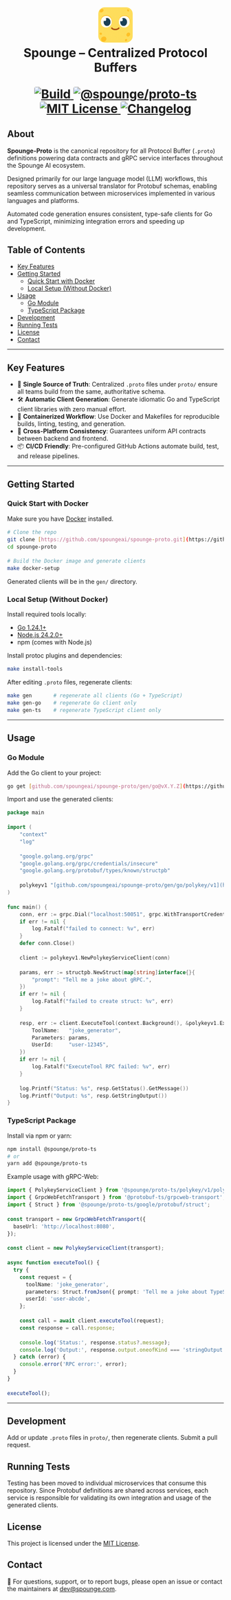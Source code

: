 <h1 align="center">
  <img src="./spounge.webp" alt="Spounge Logo" width="80" style="border-radius: 15px;" />
  <br/>
  Spounge – Centralized Protocol Buffers
    <p align="center">
        <a href="https://github.com/spoungeai/spounge-proto/actions/workflows/build.yml">
            <img
            src="https://img.shields.io/github/actions/workflow/status/spoungeai/spounge-proto/build.yml?label=Build&style=flat-square&color=brightgreen"
            alt="Build"
            style="border-radius:4px;" />
        </a>
        <a href="https://www.npmjs.com/package/@spounge/proto-ts">
            <img
            src="https://img.shields.io/npm/v/@spounge/proto-ts?label=%40spounge%2Fproto-ts&style=flat-square&color=blue"
            alt="@spounge/proto-ts"
            style="border-radius:4px;" />
        </a>
        <a href="https://opensource.org/licenses/MIT">
            <img
            src="https://img.shields.io/badge/License-MIT-blue?style=flat-square"
            alt="MIT License"
            style="border-radius:4px;" />
        </a>
        <a href="./CHANGELOG.md">
            <img
            src="https://img.shields.io/badge/Changelog-Available-blue?style=flat-square"
            alt="Changelog"
            style="border-radius:4px;" />
        </a>
    </p>

</h1>


## About

**Spounge-Proto** is the canonical repository for all Protocol Buffer (`.proto`) definitions powering data contracts and gRPC service interfaces throughout the Spounge AI ecosystem.

Designed primarily for our large language model (LLM) workflows, this repository serves as a universal translator for Protobuf schemas, enabling seamless communication between microservices implemented in various languages and platforms.

Automated code generation ensures consistent, type-safe clients for Go and TypeScript, minimizing integration errors and speeding up development.

## Table of Contents

- [Key Features](#key-features)
- [Getting Started](#getting-started)
  - [Quick Start with Docker](#quick-start-with-docker)
  - [Local Setup (Without Docker)](#local-setup-without-docker)
- [Usage](#usage)
  - [Go Module](#go-module)
  - [TypeScript Package](#typescript-package)
- [Development](#development)
- [Running Tests](#running-tests)
- [License](#license)
- [Contact](#contact)

---

## Key Features

- 🔑 **Single Source of Truth**: Centralized `.proto` files under `proto/` ensure all teams build from the same, authoritative schema.
- 🛠️ **Automatic Client Generation**: Generate idiomatic Go and TypeScript client libraries with zero manual effort.
- 🚀 **Containerized Workflow**: Use Docker and Makefiles for reproducible builds, linting, testing, and generation.
- 🔄 **Cross-Platform Consistency**: Guarantees uniform API contracts between backend and frontend.
- 📦 **CI/CD Friendly**: Pre-configured GitHub Actions automate build, test, and release pipelines.

---

## Getting Started

### Quick Start with Docker

Make sure you have [Docker](https.www.docker.com/get-started) installed.

```bash
# Clone the repo
git clone [https://github.com/spoungeai/spounge-proto.git](https://github.com/spoungeai/spounge-proto.git)
cd spounge-proto

# Build the Docker image and generate clients
make docker-setup
````

Generated clients will be in the `gen/` directory.

### Local Setup (Without Docker)

Install required tools locally:

  * [Go 1.24.1+](https://golang.org/dl/)
  * [Node.js 24.2.0+](https://nodejs.org/en/download/)
  * npm (comes with Node.js)

Install protoc plugins and dependencies:

```bash
make install-tools
```

After editing `.proto` files, regenerate clients:

```bash
make gen       # regenerate all clients (Go + TypeScript)
make gen-go    # regenerate Go client only
make gen-ts    # regenerate TypeScript client only
```

-----

## Usage

### Go Module

Add the Go client to your project:

```bash
go get [github.com/spoungeai/spounge-proto/gen/go@vX.Y.Z](https://github.com/spoungeai/spounge-proto/gen/go@vX.Y.Z)
```

Import and use the generated clients:

```go
package main

import (
    "context"
    "log"

    "google.golang.org/grpc"
    "google.golang.org/grpc/credentials/insecure"
    "google.golang.org/protobuf/types/known/structpb"

    polykeyv1 "[github.com/spoungeai/spounge-proto/gen/go/polykey/v1](https://github.com/spoungeai/spounge-proto/gen/go/polykey/v1)"
)

func main() {
    conn, err := grpc.Dial("localhost:50051", grpc.WithTransportCredentials(insecure.NewCredentials()))
    if err != nil {
        log.Fatalf("failed to connect: %v", err)
    }
    defer conn.Close()

    client := polykeyv1.NewPolykeyServiceClient(conn)

    params, err := structpb.NewStruct(map[string]interface{}{
        "prompt": "Tell me a joke about gRPC.",
    })
    if err != nil {
        log.Fatalf("failed to create struct: %v", err)
    }

    resp, err := client.ExecuteTool(context.Background(), &polykeyv1.ExecuteToolRequest{
        ToolName:   "joke_generator",
        Parameters: params,
        UserId:     "user-12345",
    })
    if err != nil {
        log.Fatalf("ExecuteTool RPC failed: %v", err)
    }

    log.Printf("Status: %s", resp.GetStatus().GetMessage())
    log.Printf("Output: %s", resp.GetStringOutput())
}
```

### TypeScript Package

Install via npm or yarn:

```bash
npm install @spounge/proto-ts
# or
yarn add @spounge/proto-ts
```

Example usage with gRPC-Web:

```typescript
import { PolykeyServiceClient } from '@spounge/proto-ts/polykey/v1/polykey.client';
import { GrpcWebFetchTransport } from '@protobuf-ts/grpcweb-transport';
import { Struct } from '@spounge/proto-ts/google/protobuf/struct';

const transport = new GrpcWebFetchTransport({
  baseUrl: 'http://localhost:8080',
});

const client = new PolykeyServiceClient(transport);

async function executeTool() {
  try {
    const request = {
      toolName: 'joke_generator',
      parameters: Struct.fromJson({ prompt: 'Tell me a joke about TypeScript.' }),
      userId: 'user-abcde',
    };

    const call = await client.executeTool(request);
    const response = call.response;

    console.log('Status:', response.status?.message);
    console.log('Output:', response.output.oneofKind === 'stringOutput' ? response.output.stringOutput : 'N/A');
  } catch (error) {
    console.error('RPC error:', error);
  }
}

executeTool();
```

-----

## Development

Add or update `.proto` files in `proto/`, then regenerate clients. Submit a pull request.

## Running Tests

Testing has been moved to individual microservices that consume this repository. Since Protobuf definitions are shared across services, each service is responsible for validating its own integration and usage of the generated clients.

## License

This project is licensed under the [MIT License](https://www.google.com/search?q=LICENSE).

## Contact

🧽 For questions, support, or to report bugs, please open an issue or contact the maintainers at [dev@spounge.com](mailto:dev@spounge.com).
